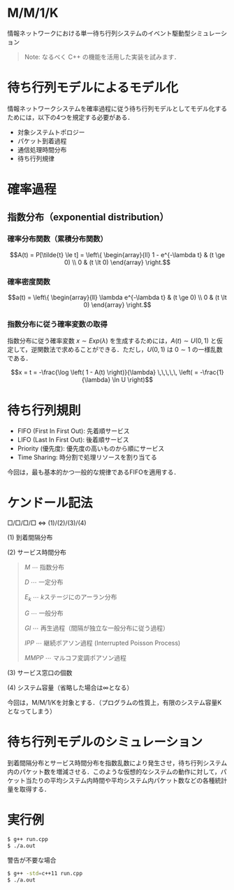 # M/M/1/K
情報ネットワークにおける単一待ち行列システムのイベント駆動型シミュレーション

> Note: なるべく C++ の機能を活用した実装を試みます．

# 待ち行列モデルによるモデル化

情報ネットワークシステムを確率過程に従う待ち行列モデルとしてモデル化するためには，以下の4つを規定する必要がある．

- 対象システムトポロジー
- パケット到着過程
- 通信処理時間分布
- 待ち行列規律

# 確率過程

## 指数分布（exponential distribution）
### 確率分布関数（累積分布関数）
```math
A(t) = P[\tilde{t} \le t] = \left\{
    \begin{array}{ll}
    1 - e^{-\lambda t} & (t \ge 0) \\
    0 & (t \lt 0)
    \end{array}
\right.
```
### 確率密度関数
```math
a(t) = \left\{
    \begin{array}{ll}
    \lambda e^{-\lambda t} & (t \ge 0) \\
    0 & (t \lt 0)
    \end{array}
\right.
```

### 指数分布に従う確率変数の取得
指数分布に従う確率変数 $x \sim Exp(\lambda)$ を生成するためには，$A(t) \sim U(0,1)$ と仮定して，逆関数法で求めることができる．ただし，$U(0,1)$ は $0 \sim 1$ の一様乱数である．
```math
x = t = -\frac{\log \left( 1 - A(t) \right)}{\lambda} \,\,\,\,\, \left( = -\frac{1}{\lambda} \ln U \right)
```
# 待ち行列規則

- FIFO (First In First Out): 先着順サービス
- LIFO (Last In First Out): 後着順サービス
- Priority (優先度): 優先度の高いものから順にサービス
- Time Sharing: 時分割で処理リソースを割り当てる

今回は，最も基本的かつ一般的な規律であるFIFOを適用する．


# ケンドール記法
□/□/□/□ $\Leftrightarrow$ (1)/(2)/(3)/(4)

(1) 到着間隔分布

(2) サービス時間分布

> $M$ $\cdots$ 指数分布
>
> $D$ $\cdots$ 一定分布
>
> $E_k$ $\cdots$ $k$ステージにのアーラン分布
>
> $G$ $\cdots$ 一般分布
>
> $GI$ $\cdots$ 再生過程（間隔が独立な一般分布に従う過程）
>
> $IPP$ $\cdots$ 継続ポアソン過程 (Interrupted Poisson Process)
>
> $MMPP$ $\cdots$ マルコフ変調ポアソン過程

(3) サービス窓口の個数

(4) システム容量（省略した場合は$\infty$となる）

今回は，M/M/1/Kを対象とする．（プログラムの性質上，有限のシステム容量Kとなってしまう）

# 待ち行列モデルのシミュレーション
到着間隔分布とサービス時間分布を指数乱数により発生させ，待ち行列システム内のパケット数を増減させる．このような仮想的なシステムの動作に対して，パケット当たりの平均システム内時間や平均システム内パケット数などの各種統計量を取得する．


# 実行例
```bash
$ g++ run.cpp
$ ./a.out
```

警告が不要な場合
```bash
$ g++ -std=c++11 run.cpp
$ ./a.out
```
